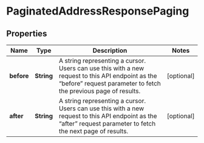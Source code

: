 

# PaginatedAddressResponsePaging


## Properties

| Name | Type | Description | Notes |
|------------ | ------------- | ------------- | -------------|
|**before** | **String** | A string representing a cursor. Users can use this with a new request to this API endpoint as the “before” request parameter to fetch the previous page of results. |  [optional] |
|**after** | **String** | A string representing a cursor. Users can use this with a new request to this API endpoint as the “after” request parameter to fetch the next page of results. |  [optional] |




